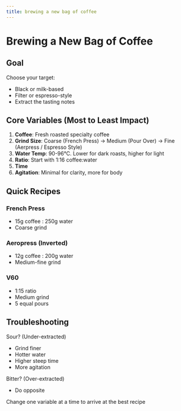 ```yaml
---
title: brewing a new bag of coffee
---
```

# Brewing a New Bag of Coffee

## Goal

Choose your target:

- Black or milk-based
- Filter or espresso-style
- Extract the tasting notes

## Core Variables (Most to Least Impact)

1. **Coffee**: Fresh roasted specialty coffee
2. **Grind Size**: Coarse (French Press) → Medium (Pour Over) → Fine (Aerpress / Espresso Style)
3. **Water Temp**: 90-96°C. Lower for dark roasts, higher for light
4. **Ratio**: Start with 1:16 coffee:water
5. **Time**
6. **Agitation**: Minimal for clarity, more for body

## Quick Recipes

### French Press

- 15g coffee : 250g water
- Coarse grind

### Aeropress (Inverted)

- 12g coffee : 200g water
- Medium-fine grind

### V60

- 1:15 ratio
- Medium grind
- 5 equal pours

## Troubleshooting

Sour? (Under-extracted)

- Grind finer
- Hotter water
- Higher steep time
- More agitation

Bitter? (Over-extracted)

- Do opposite

Change one variable at a time to arrive at the best recipe
